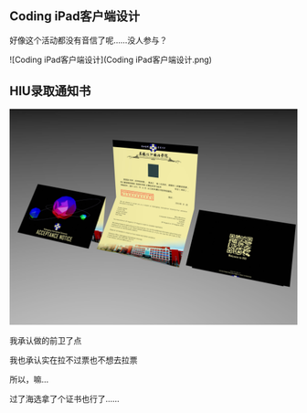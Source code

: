 ## Coding iPad客户端设计
好像这个活动都没有音信了呢……没人参与？

![Coding iPad客户端设计](Coding iPad客户端设计.png)

## HIU录取通知书

![HIU录取通知书](HIU录取通知书.jpg)

我承认做的前卫了点

我也承认实在拉不过票也不想去拉票

所以，嘛…

过了海选拿了个证书也行了……
